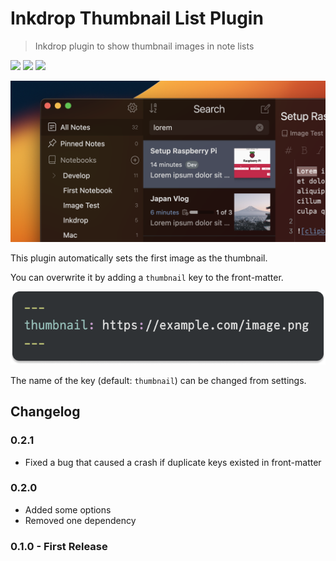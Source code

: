 # Inkdrop Thumbnail List Plugin

> Inkdrop plugin to show thumbnail images in note lists

![](https://inkdrop-plugin-badge.vercel.app/api/version/thumbnail-list) ![](https://inkdrop-plugin-badge.vercel.app/api/downloads/thumbnail-list) ![](https://img.shields.io/github/license/Fus1onDev/inkdrop-thumbnail-list?style=plastic)

![](./images/ss.png)

This plugin automatically sets the first image as the thumbnail.

You can overwrite it by adding a `thumbnail` key to the front-matter.

![](./images/example.png)

The name of the key (default: `thumbnail`) can be changed from settings.

## Changelog

### 0.2.1

- Fixed a bug that caused a crash if duplicate keys existed in front-matter

### 0.2.0

- Added some options
- Removed one dependency

### 0.1.0 - First Release